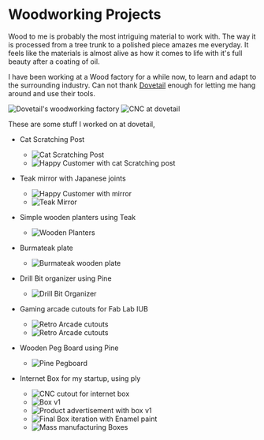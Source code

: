 # Woodworking Projects

Wood to me is probably the most intriguing material to work with. The way it is processed from a tree trunk to a polished piece amazes me everyday. It feels like the materials is almost alive as how it comes to life with it's full beauty after a coating of oil.

I have been working at a Wood factory for a while now, to learn and adapt to the surrounding industry. Can not thank [Dovetail](https://www.instagram.com/dovetailbd/) enough for letting me hang around and use their tools.

![Dovetail's woodworking factory](https://raw.githubusercontent.com/samiul-hoque/samiul-hoque.github.io/master/img/woodworking/factory1.jpg)
![CNC at dovetail](https://raw.githubusercontent.com/samiul-hoque/samiul-hoque.github.io/master/img/woodworking/factory2.jpg)

These are some stuff I worked on at dovetail,
+ Cat Scratching Post
    + ![Cat Scratching Post](https://raw.githubusercontent.com/samiul-hoque/samiul-hoque.github.io/master/img/woodworking/cat%20scratcing%20post.jpg)
    + ![Happy Customer with cat Scratching post](https://raw.githubusercontent.com/samiul-hoque/samiul-hoque.github.io/master/img/woodworking/cat%20scratcing%20post2.jpg)

+ Teak mirror with Japanese joints
    + ![Happy Customer with mirror](https://raw.githubusercontent.com/samiul-hoque/samiul-hoque.github.io/master/img/woodworking/factory3.jpg)
    + ![Teak Mirror](https://raw.githubusercontent.com/samiul-hoque/samiul-hoque.github.io/master/img/woodworking/factory3.5.jpg)

+ Simple wooden planters using Teak
    + ![Wooden Planters](https://raw.githubusercontent.com/samiul-hoque/samiul-hoque.github.io/master/img/woodworking/planters.jpg)

+ Burmateak plate
    + ![Burmateak wooden plate](https://raw.githubusercontent.com/samiul-hoque/samiul-hoque.github.io/master/img/woodworking/factory5.jpg)    

+ Drill Bit organizer using Pine
    + ![Drill Bit Organizer](https://raw.githubusercontent.com/samiul-hoque/samiul-hoque.github.io/master/img/woodworking/Drill%20bit%20organizer.jpg)

+ Gaming arcade cutouts for Fab Lab IUB
    + ![Retro Arcade cutouts](https://raw.githubusercontent.com/samiul-hoque/samiul-hoque.github.io/master/img/woodworking/arcade1.jpg)
    + ![Retro Arcade cutouts](https://raw.githubusercontent.com/samiul-hoque/samiul-hoque.github.io/master/img/woodworking/arcade0.jpg)    

+ Wooden Peg Board using Pine
    + ![Pine Pegboard](https://raw.githubusercontent.com/samiul-hoque/samiul-hoque.github.io/master/img/woodworking/pegboard.jpg)
    
+ Internet Box for my startup, using ply
    + ![CNC cutout for internet box](https://raw.githubusercontent.com/samiul-hoque/samiul-hoque.github.io/master/img/woodworking/internet1.jpg)
    + ![Box v1](https://raw.githubusercontent.com/samiul-hoque/samiul-hoque.github.io/master/img/woodworking/internet2.jpg)
    + ![Product advertisement with box v1](https://raw.githubusercontent.com/samiul-hoque/samiul-hoque.github.io/master/img/woodworking/internet3.jpg)
    + ![Final Box iteration with Enamel paint](https://github.com/samiul-hoque/samiul-hoque.github.io/blob/master/img/woodworking/internet5.jpg)
    + ![Mass manufacturing Boxes](https://raw.githubusercontent.com/samiul-hoque/samiul-hoque.github.io/master/img/woodworking/internet4.jpg)